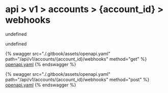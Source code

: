 # api > v1 > accounts > {account_id} > webhooks

undefined

undefined


{% swagger src="./.gitbook/assets/openapi.yaml" path="/api/v1/accounts/{account_id}/webhooks" method="get" %}
[openapi.yaml](<./.gitbook/assets/openapi.yaml>)
{% endswagger %}
  


{% swagger src="./.gitbook/assets/openapi.yaml" path="/api/v1/accounts/{account_id}/webhooks" method="post" %}
[openapi.yaml](<./.gitbook/assets/openapi.yaml>)
{% endswagger %}